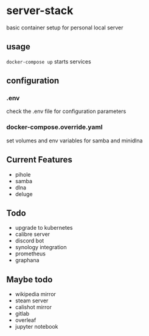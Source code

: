 # server-stack

basic container setup for personal local server

## usage

`docker-compose up` starts services

## configuration

### .env

check the .env file for configuration parameters

### docker-compose.override.yaml

set volumes and env variables for samba and minidlna

## Current Features

- pihole
- samba
- dlna
- deluge

## Todo

- upgrade to kubernetes
- calibre server
- discord bot
- synology integration
- prometheus
- graphana

## Maybe todo

- wikipedia mirror
- steam server
- calishot mirror
- gitlab
- overleaf
- jupyter notebook
